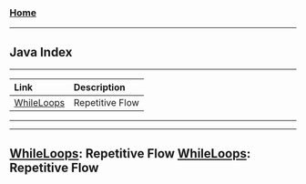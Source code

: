 <!---
layout: page
title: "Java Index"
permalink: https://Carreiroa.github.io/JavaIndex/
--->
### [Home](/index.md)

---
## Java Index
---
Link|Description
:-------------------------|:---
[WhileLoops](/WhileLoops)|Repetitive Flow
---

---

[WhileLoops](/WhileLoops): Repetitive Flow
[WhileLoops](/WhileLoops): Repetitive Flow
---